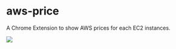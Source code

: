 # aws-price

A Chrome Extension to show AWS prices for each EC2 instances.

<img src="https://user-images.githubusercontent.com/728375/44616197-5a5e1780-a886-11e8-9e63-fc9df5fa99d6.png">
